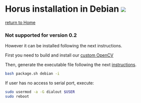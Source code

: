 # Horus installation in Debian ![][debian-logo]

[return to Home](../../README.md)

### Not supported for version 0.2
However it can be installed following the next instructions.

First you need to build and install our [custom OpenCV](https://github.com/bqlabs/opencv/wiki/Build)

Then, generate the executable file following the next [instructions](../development/ubuntu.md).

```bash
bash package.sh debian -i
```

If user has no access to serial port, execute:

```bash
sudo usermod -a -G dialout $USER
sudo reboot
```

[debian-logo]: ../images/debian.png
